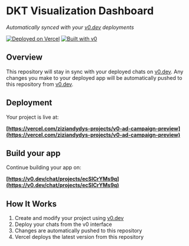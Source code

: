 # DKT Visualization Dashboard

*Automatically synced with your [v0.dev](https://v0.dev) deployments*

[![Deployed on Vercel](https://img.shields.io/badge/Deployed%20on-Vercel-black?style=for-the-badge&logo=vercel)](https://vercel.com/ziziandydys-projects/v0-ad-campaign-preview)
[![Built with v0](https://img.shields.io/badge/Built%20with-v0.dev-black?style=for-the-badge)](https://v0.dev/chat/projects/ecSlCrYMs9q)

## Overview

This repository will stay in sync with your deployed chats on [v0.dev](https://v0.dev).
Any changes you make to your deployed app will be automatically pushed to this repository from [v0.dev](https://v0.dev).

## Deployment

Your project is live at:

**[https://vercel.com/ziziandydys-projects/v0-ad-campaign-preview](https://vercel.com/ziziandydys-projects/v0-ad-campaign-preview)**

## Build your app

Continue building your app on:

**[https://v0.dev/chat/projects/ecSlCrYMs9q](https://v0.dev/chat/projects/ecSlCrYMs9q)**

## How It Works

1. Create and modify your project using [v0.dev](https://v0.dev)
2. Deploy your chats from the v0 interface
3. Changes are automatically pushed to this repository
4. Vercel deploys the latest version from this repository